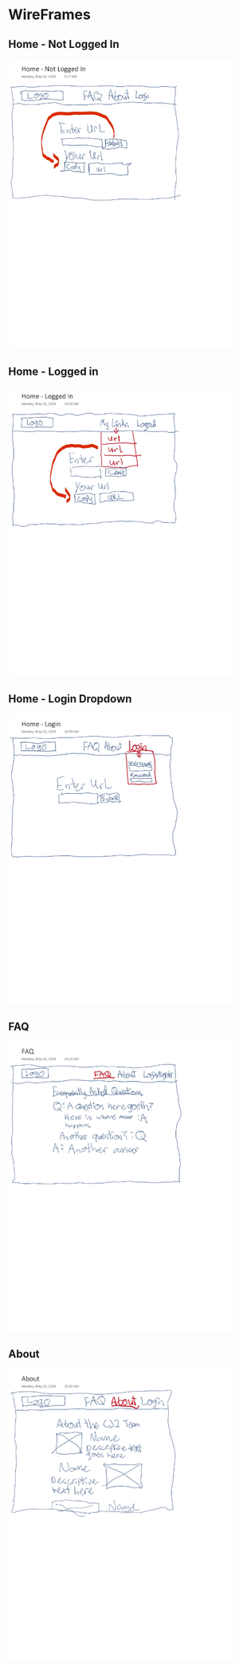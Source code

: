 # WireFrames
## Home - Not Logged In
<img src="https://github.com/cj2-site/cj2_frontend/blob/master/wireframes/Home%20-%20Not%20Logged%20In.jpg" width="450px" />

## Home - Logged in
<img src="https://github.com/cj2-site/cj2_frontend/blob/master/wireframes/Home%20-%20Logged%20In.jpg" width="450px" />

## Home - Login Dropdown
<img src="https://github.com/cj2-site/cj2_frontend/blob/master/wireframes/Home%20-%20Login.jpg" width="450px" />

## FAQ
<img src="https://github.com/cj2-site/cj2_frontend/blob/master/wireframes/FAQ.jpg" width="450px" />

## About
<img src="https://github.com/cj2-site/cj2_frontend/blob/master/wireframes/About.jpg" width="450px" />
